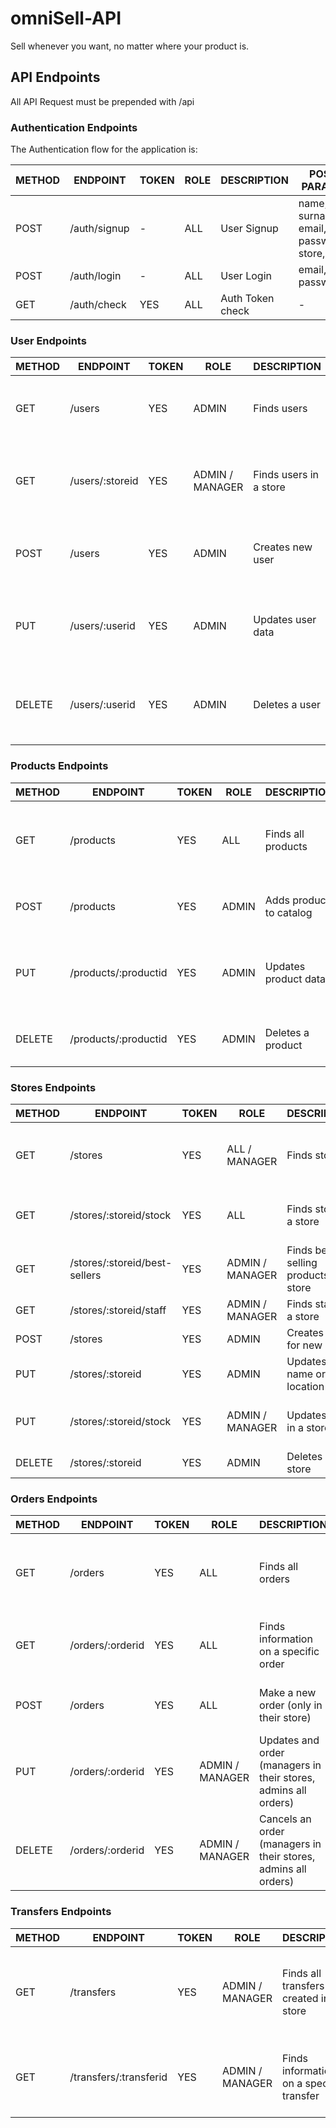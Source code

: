 # omniSell-API
Sell whenever you want, no matter where your product is. 


## API Endpoints

All API Request must be prepended with /api            


### Authentication Endpoints

The Authentication flow for the application is:


METHOD | ENDPOINT         | TOKEN |   ROLE  |       DESCRIPTION       | POST PARAMS                                     | RETURNS
-------|------------------|-------|---------|-------------------------|-------------------------------------------------|-----------------------------
POST   | /auth/signup     | -     |    ALL  | User Signup              | name, surname, email, password, store, role    | token
POST   | /auth/login      | -     |    ALL  | User Login               | email, password                                | token
GET    | /auth/check      | YES   |    ALL  | Auth Token check         | -                                              |



### User Endpoints

METHOD | ENDPOINT         | TOKEN |   ROLE   |DESCRIPTION                   | PARAMS                                          | RETURNS
-------|------------------|-------|----------|------------------------------|-------------------------------------------------|----------------------------
GET    | /users           | YES   |   ADMIN  |Finds users                   | query: search string                            | list of matching names, store and ids
GET    | /users/:storeid  | YES   |   ADMIN / MANAGER | Finds users in a store| -                              | list of employees and managers in that store 
POST   | /users           | YES   |   ADMIN  |Creates new user              | name, surname, email, password, store, role     | object with new user id, name and surname
PUT    | /users/:userid   | YES   | ADMIN    |Updates user data             | name, surname, email, password, store, or role  | object with user id and updated fields
DELETE | /users/:userid   | YES   | ADMIN    |Deletes a user                | userid                                          | object with deleted user (without password) 


### Products Endpoints

METHOD | ENDPOINT         | TOKEN |   ROLE   | DESCRIPTION                   | PARAMS                                          | RETURNS
-------|------------------|-------|----------|-------------------------------|-------------------------------------------------|----------------------------
GET    | /products        | YES   |   ALL    | Finds all products            | query: search string                            | list of matching ids, name, size and colour
POST   | /products        | YES   |   ADMIN   | Adds product to catalog      | name, price, size, colour              | object with new product
PUT    | /products/:productid   | YES   |   ADMIN   | Updates product data   | productid                              | object with product id and updated fields
DELETE | /products/:productid   | YES   |   ADMIN   | Deletes a product      | productid                                 | object with deleted product


### Stores Endpoints

METHOD | ENDPOINT         | TOKEN |   ROLE   | DESCRIPTION                   | PARAMS                          | RETURNS
-------|------------------|-------|----------|-------------------------------|---------------------------------|----------------------------
GET    | /stores          | YES   |   ALL / MANAGER   | Finds stores                           | query: search string            | list of matching ids, name, and location (stock if admin/manager)
GET    | /stores/:storeid/stock  | YES  |   ALL   | Finds stock in a store                     | -                  | list of all products available in that store
GET    | /stores/:storeid/best-sellers | YES   |   ADMIN / MANAGER   | Finds best selling products in a store  | -           | list of names, size and colour
GET    | /stores/:storeid/staff  | YES  |   ADMIN / MANAGER   | Finds staff in a store         | -                   | list of all staff in that store
POST   | /stores                | YES   |   ADMIN   | Creates file for new store               | name, location         | object with new store
PUT    | /stores/:storeid       | YES   |   ADMIN   | Updates store name or location           | name, location         | store object
PUT    | /stores/:storeid/stock | YES   |   ADMIN / MANAGER   | Updates stock in a store      | name, price, size, or colour | list of all products available in that store
DELETE | /stores/:storeid       | YES   |   ADMIN        | Deletes a store                    | -                             | object with deleted store


### Orders Endpoints

METHOD | ENDPOINT         | TOKEN |   ROLE   | DESCRIPTION                   | PARAMS                                          | RETURNS
-------|------------------|-------|----------|-------------------------------|-------------------------------------------------|----------------------------
GET    | /orders          | YES   |   ALL   | Finds all orders              | query: search string                            | list of matching ids, content, origin and destination
GET    | /orders/:orderid | YES   |   ALL   | Finds information on a specific order  | -                                  | object with order id, content, origin and destination
POST   | /orders          | YES   |   ALL   | Make a new order (only in their store)  | order content, origin, destination    | object with order and transfer id
PUT    | /orders/:orderid   | YES   |   ADMIN / MANAGER   | Updates and order (managers in their stores, admins all orders)  | orderid                                    | object with order id and updated fields
DELETE | /orders/:orderid   | YES   |   ADMIN / MANAGER   | Cancels an order (managers in their stores, admins all orders)  | orderid                                     | object with canceled order


### Transfers Endpoints

METHOD | ENDPOINT         | TOKEN |   ROLE   | DESCRIPTION                   | PARAMS                                   | RETURNS
-------|------------------|-------|----------|-------------------------------|------------------------------------------|----------------------------
GET    | /transfers          | YES   |   ADMIN / MANAGER   | Finds all transfers created in one store           | query: storeid              | list of matching ids, content, origin, destination and status
GET    | /transfers/:transferid | YES |   ADMIN / MANAGER   | Finds information on a specific transfer  | -                        | object with transfer id, content, origin, destination and status

